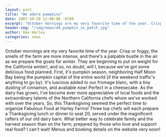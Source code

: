 ```yaml
---
layout: post
title: "We adore pumpkins"
date: 2007-10-30 12:00:00 -0700
excerpt: "October mornings are my very favorite time of the year. Crisp or foggy, the smells of the farm ..."
header-img: "/img/news/44_pumpkin_in_patch.jpg"
author: Dee Harley
categories: news
---
```

October mornings are my very favorite time of the year. Crisp or
foggy, the smells of the farm are more intense, and there's a palpable
bustle in the air as we prepare the goats for winter. They are
beginning to put on weight for the California winter!, and so, no
doubt, will I, because we've got some delicious food planned. First,
it's pumpkin season, neighboring Half Moon Bay being the pumpkin
capital of the entire world (if the weekend traffic's anything to go
by). It's luscious added to our fromage blanc, with a tiny dusting of
cinnamon, and available now! Perfect in a cheesecake. As the dairy has
grown, I've become ever more appreciative of local foods and the
extraordinary talents of the Northern California chefs whom we've
worked with over the years. So, this Thanksgiving seemed the perfect
time to organize Fabulous Food at Harley Farms! Three top chefs will
each prepare a Thanksgiving lunch or dinner to seat 20, served under
the magnificent rafters of our old dairy barn. What better way to
celebrate family and the harvest season than on the farm, prepared by
those who love and support real food? I can't wait! Menus and booking
details on the website very soon!

